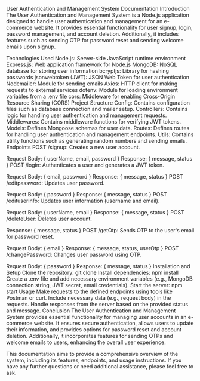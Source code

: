 User Authentication and Management System Documentation
Introduction
The User Authentication and Management System is a Node.js application designed to handle user authentication and management for an e-commerce website. It provides essential functionality for user signup, login, password management, and account deletion. Additionally, it includes features such as sending OTP for password reset and sending welcome emails upon signup.

Technologies Used
Node.js: Server-side JavaScript runtime environment
Express.js: Web application framework for Node.js
MongoDB: NoSQL database for storing user information
bcryptjs: Library for hashing passwords
jsonwebtoken (JWT): JSON Web Token for user authentication
Nodemailer: Module for sending emails
Axios: HTTP client for making requests to external services
dotenv: Module for loading environment variables from a .env file
cors: Middleware for enabling Cross-Origin Resource Sharing (CORS)
Project Structure
Config: Contains configuration files such as database connection and mailer setup.
Controllers: Contains logic for handling user authentication and management requests.
Middlewares: Contains middleware functions for verifying JWT tokens.
Models: Defines Mongoose schemas for user data.
Routes: Defines routes for handling user authentication and management endpoints.
Utils: Contains utility functions such as generating random numbers and sending emails.
Endpoints
POST /signup: Creates a new user account.

Request Body: { userName, email, password }
Response: { message, status }
POST /login: Authenticates a user and generates a JWT token.

Request Body: { email, password }
Response: { message, status }
POST /editpassword: Updates user password.

Request Body: { password }
Response: { message, status }
POST /edituserinfo: Updates user information (username and email).

Request Body: { userName, email }
Response: { message, status }
POST /deleteUser: Deletes user account.

Response: { message, status }
POST /getOtp: Sends OTP to the user's email for password reset.

Request Body: { email }
Response: { message, status, userOtp }
POST /changePassword: Changes user password using OTP.

Request Body: { password }
Response: { message, status }
Installation and Setup
Clone the repository: git clone <repository-url>
Install dependencies: npm install
Create a .env file and add necessary environment variables (e.g., MongoDB connection string, JWT secret, email credentials).
Start the server: npm start
Usage
Make requests to the defined endpoints using tools like Postman or curl.
Include necessary data (e.g., request body) in the requests.
Handle responses from the server based on the provided status and message.
Conclusion
The User Authentication and Management System provides essential functionality for managing user accounts in an e-commerce website. It ensures secure authentication, allows users to update their information, and provides options for password reset and account deletion. Additionally, it incorporates features for sending OTPs and welcome emails to users, enhancing the overall user experience.

This documentation aims to provide a comprehensive overview of the system, including its features, endpoints, and usage instructions. If you have any further questions or need additional assistance, please feel free to ask.
